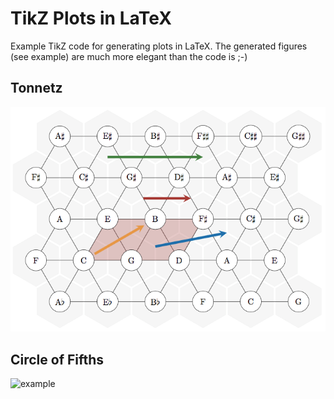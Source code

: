 # TikZ Plots in LaTeX

Example TikZ code for generating plots in LaTeX. The generated figures (see example) are much more elegant than the code is ;-)

## Tonnetz

![example](img/tonnetz.png)

## Circle of Fifths

![example](img/circle_of_fifths.png)